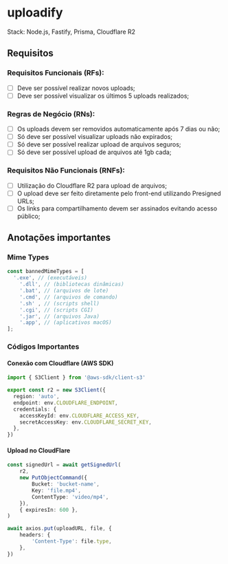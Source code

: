 # uploadify

Stack: Node.js, Fastify, Prisma, Cloudflare R2

## Requisitos

### Requisitos Funcionais (RFs):
- [ ] Deve ser possível realizar novos uploads;
- [ ] Deve ser possível visualizar os últimos 5 uploads realizados;

### Regras de Negócio (RNs):
- [ ] Os uploads devem ser removidos automaticamente após 7 dias ou não;
- [ ] Só deve ser possível visualizar uploads não expirados;
- [ ] Só deve ser possível realizar upload de arquivos seguros;
- [ ] Só deve ser possível upload de arquivos até 1gb cada;

### Requisitos Não Funcionais (RNFs):
- [ ] Utilização do Cloudflare R2 para upload de arquivos;
- [ ] O upload deve ser feito diretamente pelo front-end utilizando Presigned URLs;
- [ ] Os links para compartilhamento devem ser assinados evitando acesso público;

## Anotações importantes

### Mime Types

```ts
const bannedMimeTypes = [
  '.exe', // (executáveis)
	'.dll', // (bibliotecas dinâmicas)
	'.bat', // (arquivos de lote)
	'.cmd', // (arquivos de comando)
	'.sh' , // (scripts shell)
	'.cgi', // (scripts CGI)
	'.jar', // (arquivos Java)
	'.app', // (aplicativos macOS)
];
```

### Códigos Importantes

#### Conexão com Cloudflare (AWS SDK)

```ts
import { S3Client } from '@aws-sdk/client-s3'

export const r2 = new S3Client({
  region: 'auto',
  endpoint: env.CLOUDFLARE_ENDPOINT,
  credentials: {
    accessKeyId: env.CLOUDFLARE_ACCESS_KEY,
    secretAccessKey: env.CLOUDFLARE_SECRET_KEY,
  },
})
```

#### Upload no CloudFlare

```ts
const signedUrl = await getSignedUrl(
	r2,
	new PutObjectCommand({
		Bucket: 'bucket-name',
		Key: 'file.mp4',
		ContentType: 'video/mp4',
	}),
	{ expiresIn: 600 },
)
```

```ts
await axios.put(uploadURL, file, {
	headers: {
		'Content-Type': file.type,
	},
})
```